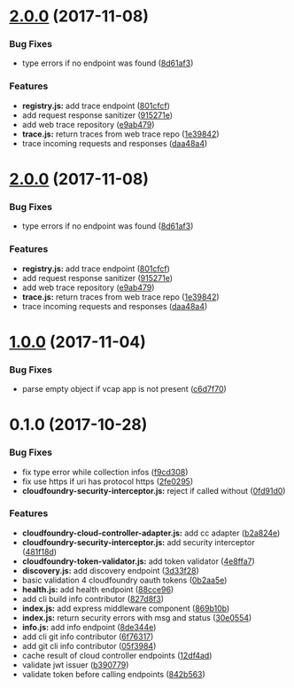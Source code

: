 <a name="2.0.0"></a>
# [2.0.0](https://github.com/stfsy/node-cloudfoundry-actuator/compare/v1.0.0...v2.0.0) (2017-11-08)


### Bug Fixes

* type errors if no endpoint was found ([8d61af3](https://github.com/stfsy/node-cloudfoundry-actuator/commit/8d61af3))


### Features

* **registry.js:** add trace endpoint ([801cfcf](https://github.com/stfsy/node-cloudfoundry-actuator/commit/801cfcf))
* add request response sanitizer ([915271e](https://github.com/stfsy/node-cloudfoundry-actuator/commit/915271e))
* add web trace repository ([e9ab479](https://github.com/stfsy/node-cloudfoundry-actuator/commit/e9ab479))
* **trace.js:** return traces from web trace repo ([1e39842](https://github.com/stfsy/node-cloudfoundry-actuator/commit/1e39842))
* trace incoming requests and responses ([daa48a4](https://github.com/stfsy/node-cloudfoundry-actuator/commit/daa48a4))



<a name="2.0.0"></a>
# [2.0.0](https://github.com/stfsy/node-cloudfoundry-actuator/compare/v1.0.0...v2.0.0) (2017-11-08)


### Bug Fixes

* type errors if no endpoint was found ([8d61af3](https://github.com/stfsy/node-cloudfoundry-actuator/commit/8d61af3))


### Features

* **registry.js:** add trace endpoint ([801cfcf](https://github.com/stfsy/node-cloudfoundry-actuator/commit/801cfcf))
* add request response sanitizer ([915271e](https://github.com/stfsy/node-cloudfoundry-actuator/commit/915271e))
* add web trace repository ([e9ab479](https://github.com/stfsy/node-cloudfoundry-actuator/commit/e9ab479))
* **trace.js:** return traces from web trace repo ([1e39842](https://github.com/stfsy/node-cloudfoundry-actuator/commit/1e39842))
* trace incoming requests and responses ([daa48a4](https://github.com/stfsy/node-cloudfoundry-actuator/commit/daa48a4))



<a name="1.0.0"></a>
# [1.0.0](https://github.com/stfsy/express-cloudfoundry-actuator-middleware/compare/v0.1.0...v1.0.0) (2017-11-04)


### Bug Fixes

* parse empty object if vcap app is not present ([c6d7f70](https://github.com/stfsy/express-cloudfoundry-actuator-middleware/commit/c6d7f70))



<a name="0.1.0"></a>
# 0.1.0 (2017-10-28)


### Bug Fixes

* fix type error while collection infos ([f9cd308](https://github.com/stfsy/express-cloudfoundry-actuator-middleware/commit/f9cd308))
* fix use https if uri has protocol https ([2fe0295](https://github.com/stfsy/express-cloudfoundry-actuator-middleware/commit/2fe0295))
* **cloudfoundry-security-interceptor.js:** reject if called without ([0fd91d0](https://github.com/stfsy/express-cloudfoundry-actuator-middleware/commit/0fd91d0))


### Features

* **cloudfoundry-cloud-controller-adapter.js:** add cc adapter ([b2a824e](https://github.com/stfsy/express-cloudfoundry-actuator-middleware/commit/b2a824e))
* **cloudfoundry-security-interceptor.js:** add security interceptor ([481f18d](https://github.com/stfsy/express-cloudfoundry-actuator-middleware/commit/481f18d))
* **cloudfoundry-token-validator.js:** add token validator ([4e8ffa7](https://github.com/stfsy/express-cloudfoundry-actuator-middleware/commit/4e8ffa7))
* **discovery.js:** add discovery endpoint ([3d33f28](https://github.com/stfsy/express-cloudfoundry-actuator-middleware/commit/3d33f28))
* basic validation 4 cloudfoundry oauth tokens ([0b2aa5e](https://github.com/stfsy/express-cloudfoundry-actuator-middleware/commit/0b2aa5e))
* **health.js:** add health endpoint ([88cce96](https://github.com/stfsy/express-cloudfoundry-actuator-middleware/commit/88cce96))
* add cli build info contributor ([827d8f3](https://github.com/stfsy/express-cloudfoundry-actuator-middleware/commit/827d8f3))
* **index.js:** add express middleware component ([869b10b](https://github.com/stfsy/express-cloudfoundry-actuator-middleware/commit/869b10b))
* **index.js:** return security errors with msg and status ([30e0554](https://github.com/stfsy/express-cloudfoundry-actuator-middleware/commit/30e0554))
* **info.js:** add info endpoint ([8de344e](https://github.com/stfsy/express-cloudfoundry-actuator-middleware/commit/8de344e))
* add cli git info contributor ([6f76317](https://github.com/stfsy/express-cloudfoundry-actuator-middleware/commit/6f76317))
* add git cli info contributor ([05f3984](https://github.com/stfsy/express-cloudfoundry-actuator-middleware/commit/05f3984))
* cache result of cloud controller endpoints ([12df4ad](https://github.com/stfsy/express-cloudfoundry-actuator-middleware/commit/12df4ad))
* validate jwt issuer ([b390779](https://github.com/stfsy/express-cloudfoundry-actuator-middleware/commit/b390779))
* validate token before calling endpoints ([842b563](https://github.com/stfsy/express-cloudfoundry-actuator-middleware/commit/842b563))



